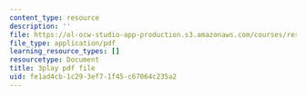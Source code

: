 ```yaml
---
content_type: resource
description: ''
file: https://ol-ocw-studio-app-production.s3.amazonaws.com/courses/res-9-003-brains-minds-and-machines-summer-course-summer-2015/fe1ad4cb1c293ef71f45c67064c235a2_pCyWp8R4zsA.pdf
file_type: application/pdf
learning_resource_types: []
resourcetype: Document
title: 3play pdf file
uid: fe1ad4cb-1c29-3ef7-1f45-c67064c235a2
---
```

